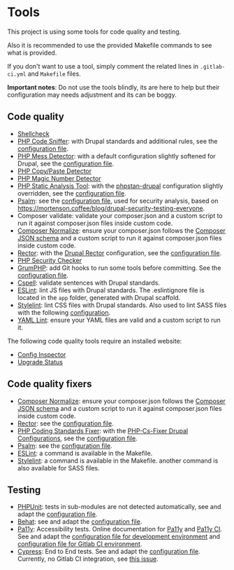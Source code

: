 # Tools

This project is using some tools for code quality and testing.

Also it is recommended to use the provided Makefile commands to see what is
provided.

If you don't want to use a tool, simply comment the related lines in
`.gitlab-ci.yml` and `Makefile` files.

**Important notes**: Do not use the tools blindly, its are here to help but
their configuration may needs adjustment and its can be boggy.

## Code quality

* [Shellcheck](https://www.shellcheck.net)
* [PHP Code Sniffer](https://github.com/squizlabs/PHP_CodeSniffer): with Drupal standards and additional rules, see the [configuration file](../../scripts/quality/phpcs/phpcs.xml.dist).
* [PHP Mess Detector](https://phpmd.org): with a default configuration slightly softened for Drupal, see the [configuration file](../../scripts/quality/phpmd/phpmd.xml.dist).
* [PHP Copy/Paste Detector](https://github.com/sebastianbergmann/phpcpd)
* [PHP Magic Number Detector](https://github.com/povils/phpmnd)
* [PHP Static Analysis Tool](https://github.com/phpstan/phpstan): with the [phpstan-drupal](https://github.com/mglaman/phpstan-drupal) configuration slightly overridden, see the [configuration file](../../scripts/quality/phpstan/phpstan.neon.dist).
* [Psalm](https://psalm.dev/): see the [configuration file](../../scripts/quality/psalm/psalm.xml), used for security analysis, based on https://mortenson.coffee/blog/drupal-security-testing-everyone.
* Composer validate: validate your composer.json and a custom script to run it against composer.json files inside custom code.
* [Composer Normalize](https://github.com/ergebnis/composer-normalize): ensure your composer.json follows the [Composer JSON schema](https://getcomposer.org/schema.json) and a custom script to run it against composer.json files inside custom code.
* [Rector](https://github.com/rectorphp/rector): with the [Drupal Rector](https://github.com/palantirnet/drupal-rector) configuration, see the [configuration file](../../scripts/quality/rector/rector.php).
* [PHP Security Checker](https://github.com/fabpot/local-php-security-checker)
* [GrumPHP](https://github.com/phpro/grumphp): add Git hooks to run some tools before committing. See the [configuration file](../../scripts/quality/grumphp/grumphp.yml).
* [Cspell](https://github.com/streetsidesoftware/cspell/tree/master/packages/cspell): validate sentences with Drupal standards.
* [ESLint](https://eslint.org/): lint JS files with Drupal standards. The .eslintignore file is located in the `app` folder, generated with Drupal scaffold.
* [Stylelint](https://stylelint.io/): lint CSS files with Drupal standards. Also used to lint SASS files with the following [configuration](../../scripts/quality/sasslint/.stylelintrc.json).
* [YAML Lint](https://github.com/grasmash/yaml-cli): ensure your YAML files are valid and a custom script to run it.

The following code quality tools require an installed website:
* [Config Inspector](https://www.drupal.org/project/config_inspector)
* [Upgrade Status](https://www.drupal.org/project/upgrade_status)

## Code quality fixers

* [Composer Normalize](https://github.com/ergebnis/composer-normalize): ensure your composer.json follows the [Composer JSON schema](https://getcomposer.org/schema.json) and a custom script to run it against composer.json files inside custom code.
* [Rector](https://github.com/rectorphp/rector): see the [configuration file](../../scripts/quality/rector/rector.php).
* [PHP Coding Standards Fixer](https://github.com/FriendsOfPHP/PHP-CS-Fixer): with the [PHP-Cs-Fixer Drupal Configurations](https://github.com/drupol/phpcsfixer-configs-drupal), see the [configuration file](../../scripts/quality/phpcs_fixer/.php-cs-fixer.dist.php).
* [Psalm](https://psalm.dev/): see the [configuration file](../../scripts/quality/psalm/psalm.xml).
* [ESLint](https://eslint.org/): a command is available in the Makefile.
* [Stylelint](https://stylelint.io/): a command is available in the Makefile. another command is also available for SASS files.

## Testing

* [PHPUnit](https://phpunit.de): tests in sub-modules are not detected automatically, see and adapt the [configuration file](../../scripts/tests/phpunit/phpunit.xml.dist).
* [Behat](https://behat-drupal-extension.readthedocs.io/): see and adapt the [configuration file](../../scripts/tests/behat/behat.yml).
* [Pa11y](https://pa11y.org/): Accessibility tests. Online documentation for [Pa11y](https://github.com/pa11y/pa11y#configuration) and [Pa11y CI](https://github.com/pa11y/pa11y-ci). See and adapt the [configuration file for development environment](../../scripts/tests/pa11y/pa11y-dev.json) and [configuration file for Gitlab CI environment](../../scripts/tests/pa11y/pa11y-gitlab.json).
* [Cypress](https://docs.cypress.io): End to End tests. See and adapt the [configuration file](../../scripts/tests/cypress/cypress.json). Currently, no Gitlab CI integration, see [this issue](https://gitlab.com/florenttorregrosa-drupal/docker-drupal-project/-/issues/104).
